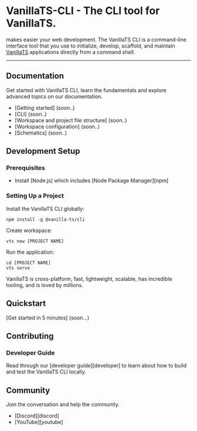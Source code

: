 # VanillaTS-CLI - The CLI tool for VanillaTS.

 makes easier your web development.
The VanillaTS CLI is a command-line interface tool that you use to initialize, develop, scaffold, and maintain [VanillaTS](https://github.com/juninhocruzg3/VanillaTS) applications directly from a command shell.

<hr>

## Documentation

Get started with VanillaTS CLI, learn the fundamentals and explore advanced topics on our documentation.

- [Getting started] (soon..)
- [CLI] (soon..)
- [Workspace and project file structure] (soon..)
- [Workspace configuration] (soon..)
- [Schematics] (soon..)

## Development Setup


### Prerequisites

- Install [Node.js] which includes [Node Package Manager][npm]

### Setting Up a Project

Install the VanillaTS CLI globally:

```
npm install -g @vanilla-ts/cli
```

Create workspace:

```
vts new [PROJECT NAME]
```

Run the application:

```
cd [PROJECT NAME]
vts serve
```

VanillaTS is cross-platform, fast, lightweight, scalable, has incredible tooling, and is loved by millions.

## Quickstart

[Get started in 5 minutes] (soon...)

## Contributing

### Developer Guide

Read through our [developer guide][developer] to learn about how to build and test the VanillaTS CLI locally.


## Community

Join the conversation and help the community.

- [Discord][discord]
- [YouTube][youtube]
